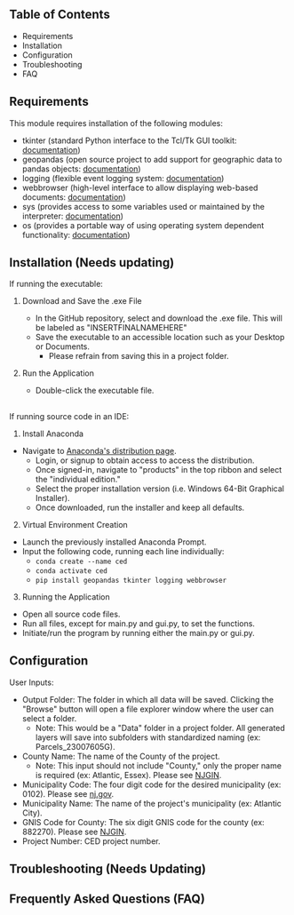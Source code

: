 ## Table of Contents

- Requirements
- Installation
- Configuration
- Troubleshooting
- FAQ
##
## Requirements

This module requires installation of the following modules:
- tkinter (standard Python interface to the Tcl/Tk GUI toolkit: [documentation](https://docs.python.org/3/library/tkinter.html))
- geopandas (open source project to add support for geographic data to pandas objects: [documentation](https://geopandas.org/en/stable/about.html))
- logging (flexible event logging system: [documentation](https://docs.python.org/3/library/logging.html))
- webbrowser (high-level interface to allow displaying web-based documents: [documentation](https://docs.python.org/3/library/webbrowser.html))
- sys (provides access to some variables used or maintained by the interpreter: [documentation](https://docs.python.org/3/library/sys.html))
- os (provides a portable way of using operating system dependent functionality: [documentation](https://docs.python.org/3/library/os.html))
##
## Installation (Needs updating)

If running the executable:
1. Download and Save the .exe File
    - In the GitHub repository, select and download the .exe file. This will be labeled as "INSERTFINALNAMEHERE"
    - Save the executable to an accessible location such as your Desktop or Documents.
        - Please refrain from saving this in a project folder.

2. Run the Application
    - Double-click the executable file.
##
If running source code in an IDE:
1. Install Anaconda
- Navigate to [Anaconda's distribution page](https://www.anaconda.com/download).
    - Login, or signup to obtain access to access the distribution.
    - Once signed-in, navigate to "products" in the top ribbon and select the "individual edition."
    - Select the proper installation version (i.e. Windows 64-Bit Graphical Installer).
    - Once downloaded, run the installer and keep all defaults.
 
2. Virtual Environment Creation
- Launch the previously installed Anaconda Prompt.
- Input the following code, running each line individually:
    - `conda create --name ced`
    - `conda activate ced`
    - `pip install geopandas tkinter logging webbrowser`

 3. Running the Application
- Open all source code files.
- Run all files, except for main.py and gui.py, to set the functions.
- Initiate/run the program by running either the main.py or gui.py.
##
## Configuration

User Inputs:
- Output Folder: The folder in which all data will be saved. Clicking the "Browse" button will open a file explorer window where the user can select a folder.
    - Note: This would be a "Data" folder in a project folder. All generated layers will save into subfolders with standardized naming (ex: Parcels_23007605G).
- County Name: The name of the County of the project.
    - Note: This input should not include "County," only the proper name is required (ex: Atlantic, Essex). Please see [NJGIN](https://njogis-newjersey.opendata.arcgis.com/datasets/5f45e1ece6e14ef5866974a7b57d3b95/explore?showTable=true).
- Municipality Code: The four digit code for the desired municipality (ex: 0102). Please see [nj.gov](https://www.nj.gov/treasury/taxation/pdf/lpt/cntycode.pdf).
- Municipality Name: The name of the project's municipality (ex: Atlantic City).
- GNIS Code for County: The six digit GNIS code for the county (ex: 882270). Please see [NJGIN](https://njogis-newjersey.opendata.arcgis.com/datasets/5f45e1ece6e14ef5866974a7b57d3b95/explore?showTable=true).
- Project Number: CED project number.
##
## Troubleshooting (Needs Updating)

##
## Frequently Asked Questions (FAQ)

